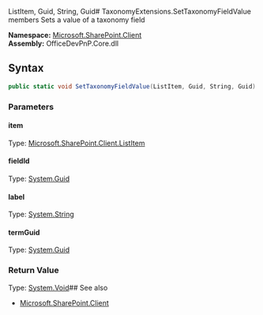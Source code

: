 ListItem, Guid, String, Guid# TaxonomyExtensions.SetTaxonomyFieldValue members
Sets a value of a taxonomy field  

**Namespace:** [Microsoft.SharePoint.Client](Microsoft.SharePoint.Client.md)  
**Assembly:** OfficeDevPnP.Core.dll  
## Syntax
```C#
public static void SetTaxonomyFieldValue(ListItem, Guid, String, Guid)
```
### Parameters
#### item
Type: [Microsoft.SharePoint.Client.ListItem](Microsoft.SharePoint.Client.ListItem.md) 
#### 
#### fieldId
Type: [System.Guid](System.Guid.md) 
#### 
#### label
Type: [System.String](System.String.md) 
#### 
#### termGuid
Type: [System.Guid](System.Guid.md) 
#### 
### Return Value
Type: [System.Void](System.Void.md)## See also
- [Microsoft.SharePoint.Client](Microsoft.SharePoint.Client.md)
